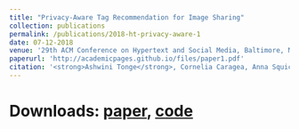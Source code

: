 ```yaml
---
title: "Privacy-Aware Tag Recommendation for Image Sharing"
collection: publications
permalink: /publications/2018-ht-privacy-aware-1
date: 07-12-2018
venue: '29th ACM Conference on Hypertext and Social Media, Baltimore, MD, USA'
paperurl: 'http://academicpages.github.io/files/paper1.pdf'
citation: '<strong>Ashwini Tonge</strong>, Cornelia Caragea, Anna Squicciarini. (2018). &quot;Privacy-Aware Tag Recommendation for Image Sharing.&quot; <i>In HT ’18: 29th ACM Conference on Hypertext and Social Media, July 9–12, 2018, Baltimore, MD, USA. ACM, New York, NY, USA, 5 pages</i>.1(1)'
---
```

# Downloads: [paper](http://academicpages.github.io/files/paper1.pdf), [code](https://github.com/ashwinitonge/privacy-aware-tag-rec)


